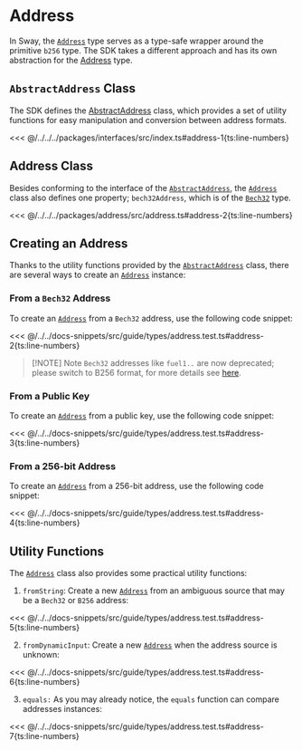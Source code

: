 # Address

In Sway, the [`Address`](../../api/Address/Address.md) type serves as a type-safe wrapper around the primitive `b256` type. The SDK takes a different approach and has its own abstraction for the [Address](../../api/Address/Address.md) type.

## `AbstractAddress` Class

The SDK defines the [AbstractAddress](../../api/Interfaces/AbstractAddress.md) class, which provides a set of utility functions for easy manipulation and conversion between address formats.

<<< @/../../../packages/interfaces/src/index.ts#address-1{ts:line-numbers}

## Address Class

Besides conforming to the interface of the [`AbstractAddress`](../../api/Interfaces/AbstractAddress.md), the [`Address`](../../api/Address/Address.md) class also defines one property; `bech32Address`, which is of the [`Bech32`](./bech32.md) type.

<<< @/../../../packages/address/src/address.ts#address-2{ts:line-numbers}

## Creating an Address

Thanks to the utility functions provided by the [`AbstractAddress`](../../api/Interfaces/AbstractAddress.md) class, there are several ways to create an [`Address`](../../api/Address/Address.md) instance:

### From a `Bech32` Address

To create an [`Address`](../../api/Address/Address.md) from a `Bech32` address, use the following code snippet:

<<< @/../../docs-snippets/src/guide/types/address.test.ts#address-2{ts:line-numbers}

> [!NOTE] Note
> `Bech32` addresses like `fuel1..` are now deprecated; please switch to B256 format, for more details see [here](https://docs.fuel.network/docs/specs/abi/argument-encoding/#b256).

### From a Public Key

To create an [`Address`](../../api/Address/Address.md) from a public key, use the following code snippet:

<<< @/../../docs-snippets/src/guide/types/address.test.ts#address-3{ts:line-numbers}

### From a 256-bit Address

To create an [`Address`](../../api/Address/Address.md) from a 256-bit address, use the following code snippet:

<<< @/../../docs-snippets/src/guide/types/address.test.ts#address-4{ts:line-numbers}

## Utility Functions

The [`Address`](../../api/Address/Address.md) class also provides some practical utility functions:

1. `fromString`: Create a new [`Address`](../../api/Address/Address.md) from an ambiguous source that may be a `Bech32` or `B256` address:

<<< @/../../docs-snippets/src/guide/types/address.test.ts#address-5{ts:line-numbers}

2. `fromDynamicInput`: Create a new [`Address`](../../api/Address/Address.md) when the address source is unknown:

<<< @/../../docs-snippets/src/guide/types/address.test.ts#address-6{ts:line-numbers}

3. `equals:` As you may already notice, the `equals` function can compare addresses instances:

<<< @/../../docs-snippets/src/guide/types/address.test.ts#address-7{ts:line-numbers}
